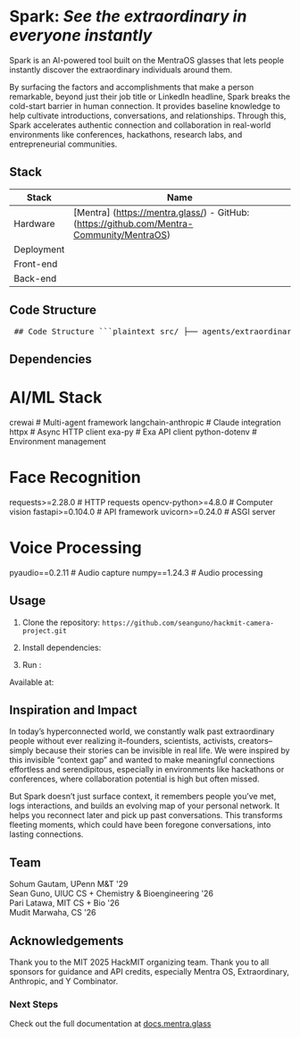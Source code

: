 # Spark: *See the extraordinary in everyone instantly* 

Spark is an AI-powered tool built on the MentraOS glasses that lets people instantly discover the extraordinary individuals around them. 

By surfacing the factors and accomplishments that make a person remarkable, beyond just their job title or LinkedIn headline, Spark breaks the cold-start barrier in human connection. It provides baseline knowledge to help cultivate introductions, conversations, and relationships. Through this, Spark accelerates authentic connection and collaboration in real-world environments like conferences, hackathons, research labs, and entrepreneurial communities.

## Stack 

| Stack         | Name                                                                 |
|---------------|----------------------------------------------------------------------|
| Hardware            | [Mentra] (https://mentra.glass/) - GitHub: (https://github.com/Mentra-Community/MentraOS)                          |
| Deployment     |  |
| Front-end      |  |
| Back-end       | |

## Code Structure 

<pre> ## Code Structure ```plaintext src/ ├── agents/extraordinary/ # AI analysis system ├── api/ # API endpoints ├── face_recognition/ # Face recognition service ├── gmail/ # Email integration ├── voice/ # Voice processing └── views/ # EJS templates ``` </pre>


## Dependencies

# AI/ML Stack
crewai                    # Multi-agent framework
langchain-anthropic       # Claude integration
httpx                     # Async HTTP client
exa-py                    # Exa API client
python-dotenv             # Environment management

# Face Recognition
requests>=2.28.0          # HTTP requests
opencv-python>=4.8.0     # Computer vision
fastapi>=0.104.0          # API framework
uvicorn>=0.24.0           # ASGI server

# Voice Processing
pyaudio==0.2.11           # Audio capture
numpy==1.24.3             # Audio processing

## Usage 

1. Clone the repository:
`https://github.com/seanguno/hackmit-camera-project.git`

4. Install dependencies:

5. Run :

Available at:  

## Inspiration and Impact 
In today’s hyperconnected world, we constantly walk past extraordinary people without ever realizing it–founders, scientists, activists, creators–simply because their stories can be invisible in real life. We were inspired by this invisible “context gap” and wanted to make meaningful connections effortless and serendipitous, especially in environments like hackathons or conferences, where collaboration potential is high but often missed.

But Spark doesn’t just surface context, it remembers people you’ve met, logs interactions, and builds an evolving map of your personal network. It helps you reconnect later and pick up past conversations. This transforms fleeting moments, which could have been foregone conversations, into lasting connections. 
 
## Team 
Sohum Gautam, UPenn M&T '29 <br>
Sean Guno, UIUC CS + Chemistry & Bioengineering '26 <br>
Pari Latawa, MIT CS + Bio '26 <br>
Mudit Marwaha, CS '26 

## Acknowledgements
Thank you to the MIT 2025 HackMIT organizing team. Thank you to all sponsors for guidance and API credits, especially Mentra OS, Extraordinary, Anthropic, and Y Combinator.


### Next Steps

Check out the full documentation at [docs.mentra.glass](https://docs.mentra.glass/camera)
